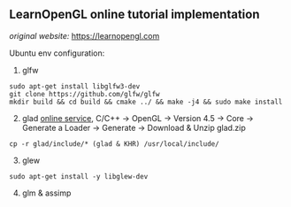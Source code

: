 ## LearnOpenGL online tutorial implementation
*original website:* https://learnopengl.com

Ubuntu env configuration:
1. glfw
```shell
sudo apt-get install libglfw3-dev
git clone https://github.com/glfw/glfw
mkdir build && cd build && cmake ../ && make -j4 && sudo make install
```

2. glad [online service](https://glad.dav1d.de/), C/C++ -> OpenGL -> Version 4.5 -> Core -> Generate a Loader -> Generate -> Download & Unzip glad.zip

```shell
cp -r glad/include/* (glad & KHR) /usr/local/include/
```

3. glew
```shell
sudo apt-get install -y libglew-dev
```

4. glm & assimp
